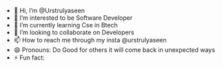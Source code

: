 - 👋 Hi, I’m @Urstrulyaseen
- 👀 I’m interested to be Software Developer
- 🌱 I’m currently learning Cse in Btech 
- 💞️ I’m looking to collaborate on Developers
- 📫 How to reach me through my insta @urstrulyaseen
- 😄 Pronouns: Do Good for others it will come back in unexpected ways 
- ⚡ Fun fact: 

<!---
Urstrulyaseen/Urstrulyaseen is a ✨ special ✨ repository because its `README.md` (this file) appears on your GitHub profile.
You can click the Preview link to take a look at your changes.
--->
